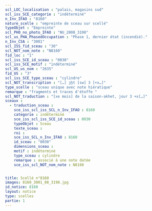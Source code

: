 ```yaml
---
scl_LOC_localisation : "palais, magasins sud"
scl_iss_SCE_categorie : "indéterminé"
n_Inv_IFAO : "8160"
nature_scelle : "empreinte de sceau sur scellé"
typeObjet : "Empreinte"
scl_PHO_no_photo_IFAO : "NU_2008_3198"
scl_us_PHA_PhasedOccupation : "Phase 1, dernier état (incendié)."
n_Inv_CSA : "3001"
scl_ISS_fid_sceau : "30"
scl_NOT_nom_note : "N8160"
fid_loc : "1"
scl_iss_SCE_id_sceau : "0030"
scl_iss_SCE_motif : "indéterminé"
scl_US_us_nom : "2635"
fid_US : "3"
scl_iss_SCE_type_sceau : "cylindre"
scl_NOT_transcription : "[…] ȝḫt [sw] 3 [+x…]"
type_scelle : "sceau unique avec note hiératique"
remarque : "fragments et traces d'étoffe "
scl_NOT_traduction : "[xe mois] de la saison-akhet, jour 3 +x[…]"
sceaux :
  - traduction_sceau : 
    sce_iss_scl_iss_SCL_n_Inv_IFAO : 8160
    categorie : indéterminé
    sce_iss_scl_iss_SCE_id_sceau : 0030
    typeObjet : Sceau
    texte_sceau : 
    roi : 
    sce_iss_SCL_n_Inv_IFAO : 8160
    id_sceau : "0030"
    dimensions_sceau : 
    motif : indéterminé
    type_sceau : cylindre
    remarque : associé à une note datée
    sce_iss_scl_NOT_nom_note : N8160


title: Scellé n°8160
images: 8160_3001_08_3198.jpg
id_notice: 8160
layout: notice
type: scelles
partie: 1
---
```

